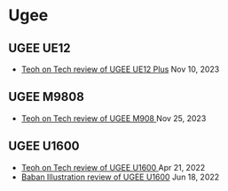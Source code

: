 # Ugee

## UGEE UE12

* [Teoh on Tech review of UGEE UE12 Plus](https://www.youtube.com/watch?v=9TPd3Zl6thY) Nov 10, 2023

## UGEE M9808

* [Teoh on Tech review of UGEE M908 ](https://www.youtube.com/watch?v=aBp2Rk2vsoM)Nov 25, 2023

## UGEE U1600&#x20;

* [Teoh on Tech review of UGEE U1600 ](https://www.youtube.com/watch?v=k6wTWyzPyBI)Apr 21, 2022
* [Baban Illustration review of UGEE U1600](https://www.youtube.com/watch?v=kLSbRFmRkk8) Jun 18, 2022
